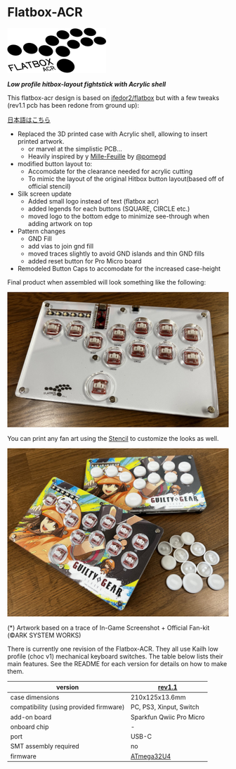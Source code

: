 # Flatbox-ACR

![Logo](logo.svg)

_**Low profile hitbox-layout fightstick with Acrylic shell**_

This flatbox-acr design is based on [jfedor2/flatbox](https://github.com/jfedor2/flatbox) but with a few tweaks
(rev1.1 pcb has been redone from ground up):

[日本語はこちら](README_ja.md)

* Replaced the 3D printed case with Acrylic shell, allowing to insert printed artwork.
    * or marvel at the simplistic PCB...
    * Heavily inspired by y [Mille-Feuille](https://pomegd.booth.pm/items/2685530) by [@pomegd](https://twitter.com/pomegd)
* modified button layout to:
    * Accomodate for the clearance needed for acrylic cutting
    * To mimic the layout of the original Hitbox button layout(based off of official stencil)
* Silk screen update
    * Added small logo instead of text (flatbox acr)
    * added legends for each buttons (SQUARE, CIRCLE etc.)
    * moved logo to the bottom edge to minimize see-through when adding artwork on top
* Pattern changes
    * GND Fill
    * add vias to join gnd fill
    * moved traces slightly to avoid GND islands and thin GND fills
    * added reset button for Pro Micro board
* Remodeled Button Caps to accomodate for the increased case-height

Final product when assembled will look something like the following:

![Assembled Flatbox](hardware-rev1.1/images/Flatbox-rev1.1-bare.jpg)

You can print any fan art using the [Stencil](hardware-rev1.1/images/Flatbox-ACR-Stencil_300dpi.png) 
to customize the looks as well.

![Assembled Flatbox with Fan Art](hardware-rev1.1/images/Flatbox-rev1.1-final01.jpg)

(*) Artwork based on a trace of In-Game Screenshot + Official Fan-kit (©ARK SYSTEM WORKS)

There is currently one revision of the Flatbox-ACR.  They all use Kailh low profile (choc v1) mechanical keyboard switches.
The table below lists their main features.  See the README for each version for details on how to make them.

version | [rev1.1](hardware-rev1.1) |
------- | ------------------------- |
case dimensions | 210x125x13.6mm |
compatibility (using provided firmware) | PC, PS3, Xinput, Switch |
add-on board | Sparkfun Qwiic Pro Micro |
onboard chip | - |
port | USB-C |
SMT assembly required | no |
firmware | [ATmega32U4](firmwares_atmega32u4) |
